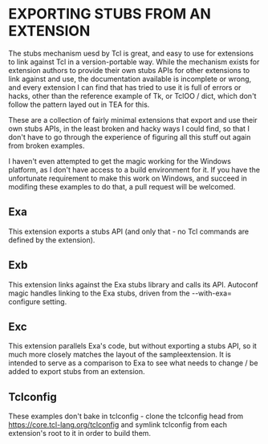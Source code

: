 EXPORTING STUBS FROM AN EXTENSION
=================================

The stubs mechanism uesd by Tcl is great, and easy to use for extensions to
link against Tcl in a version-portable way.  While the mechanism exists for
extension authors to provide their own stubs APIs for other extensions to link
against and use, the documentation available is incomplete or wrong, and every
extension I can find that has tried to use it is full of errors or hacks, other
than the reference example of Tk, or TclOO / dict, which don't follow the 
pattern layed out in TEA for this.

These are a collection of fairly minimal extensions that export and use their
own stubs APIs, in the least broken and hacky ways I could find, so that I
don't have to go through the experience of figuring all this stuff out again
from broken examples.

I haven't even attempted to get the magic working for the Windows platform,
as I don't have access to a build environment for it.  If you have the
unfortunate requirement to make this work on Windows, and succeed in modifing
these examples to do that, a pull request will be welcomed.

Exa
---
This extension exports a stubs API (and only that - no Tcl commands are
defined by the extension).

Exb
---
This extension links against the Exa stubs library and calls its API.
Autoconf magic handles linking to the Exa stubs, driven from the --with-exa=
configure setting.

Exc
---
This extension parallels Exa's code, but without exporting a stubs API,
so it much more closely matches the layout of the sampleextension.  It is
intended to serve as a comparison to Exa to see what needs to change / be
added to export stubs from an extension.

Tclconfig
---------
These examples don't bake in tclconfig - clone the tclconfig head from
https://core.tcl-lang.org/tclconfig and symlink tclconfig from each
extension's root to it in order to build them.
